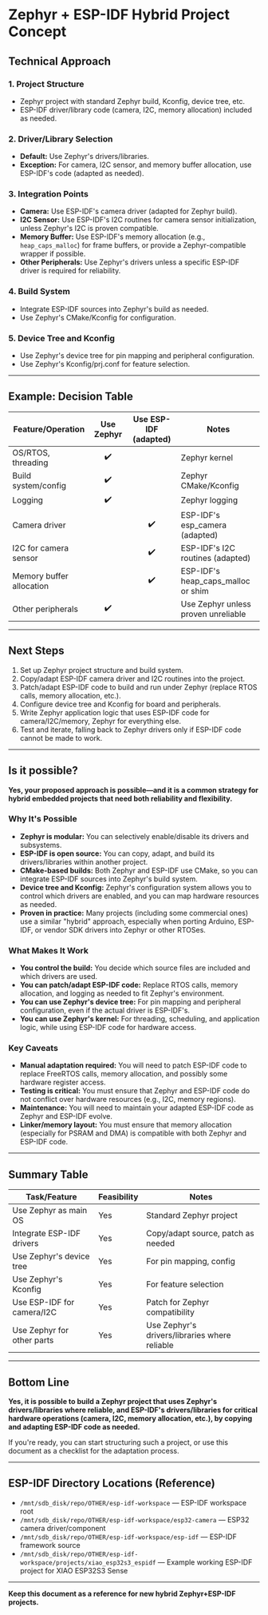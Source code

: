 # Zephyr + ESP-IDF Hybrid Project Concept

## Technical Approach

### 1. Project Structure
- Zephyr project with standard Zephyr build, Kconfig, device tree, etc.
- ESP-IDF driver/library code (camera, I2C, memory allocation) included as needed.

### 2. Driver/Library Selection
- **Default:** Use Zephyr's drivers/libraries.
- **Exception:** For camera, I2C sensor, and memory buffer allocation, use ESP-IDF's code (adapted as needed).

### 3. Integration Points
- **Camera:** Use ESP-IDF's camera driver (adapted for Zephyr build).
- **I2C Sensor:** Use ESP-IDF's I2C routines for camera sensor initialization, unless Zephyr's I2C is proven compatible.
- **Memory Buffer:** Use ESP-IDF's memory allocation (e.g., `heap_caps_malloc`) for frame buffers, or provide a Zephyr-compatible wrapper if possible.
- **Other Peripherals:** Use Zephyr's drivers unless a specific ESP-IDF driver is required for reliability.

### 4. Build System
- Integrate ESP-IDF sources into Zephyr's build as needed.
- Use Zephyr's CMake/Kconfig for configuration.

### 5. Device Tree and Kconfig
- Use Zephyr's device tree for pin mapping and peripheral configuration.
- Use Zephyr's Kconfig/prj.conf for feature selection.

---

## Example: Decision Table

| Feature/Operation         | Use Zephyr | Use ESP-IDF (adapted) | Notes                                  |
|--------------------------|:----------:|:---------------------:|----------------------------------------|
| OS/RTOS, threading       |     ✔️      |                       | Zephyr kernel                          |
| Build system/config      |     ✔️      |                       | Zephyr CMake/Kconfig                   |
| Logging                  |     ✔️      |                       | Zephyr logging                         |
| Camera driver            |            |          ✔️           | ESP-IDF's esp_camera (adapted)         |
| I2C for camera sensor    |            |          ✔️           | ESP-IDF's I2C routines (adapted)       |
| Memory buffer allocation |            |          ✔️           | ESP-IDF's heap_caps_malloc or shim     |
| Other peripherals        |     ✔️      |                       | Use Zephyr unless proven unreliable    |

---

## Next Steps

1. Set up Zephyr project structure and build system.
2. Copy/adapt ESP-IDF camera driver and I2C routines into the project.
3. Patch/adapt ESP-IDF code to build and run under Zephyr (replace RTOS calls, memory allocation, etc.).
4. Configure device tree and Kconfig for board and peripherals.
5. Write Zephyr application logic that uses ESP-IDF code for camera/I2C/memory, Zephyr for everything else.
6. Test and iterate, falling back to Zephyr drivers only if ESP-IDF code cannot be made to work.

---

## Is it possible?

**Yes, your proposed approach is possible—and it is a common strategy for hybrid embedded projects that need both reliability and flexibility.**

### Why It's Possible
- **Zephyr is modular:** You can selectively enable/disable its drivers and subsystems.
- **ESP-IDF is open source:** You can copy, adapt, and build its drivers/libraries within another project.
- **CMake-based builds:** Both Zephyr and ESP-IDF use CMake, so you can integrate ESP-IDF sources into Zephyr's build system.
- **Device tree and Kconfig:** Zephyr's configuration system allows you to control which drivers are enabled, and you can map hardware resources as needed.
- **Proven in practice:** Many projects (including some commercial ones) use a similar "hybrid" approach, especially when porting Arduino, ESP-IDF, or vendor SDK drivers into Zephyr or other RTOSes.

### What Makes It Work
- **You control the build:** You decide which source files are included and which drivers are used.
- **You can patch/adapt ESP-IDF code:** Replace RTOS calls, memory allocation, and logging as needed to fit Zephyr's environment.
- **You can use Zephyr's device tree:** For pin mapping and peripheral configuration, even if the actual driver is ESP-IDF's.
- **You can use Zephyr's kernel:** For threading, scheduling, and application logic, while using ESP-IDF code for hardware access.

### Key Caveats
- **Manual adaptation required:** You will need to patch ESP-IDF code to replace FreeRTOS calls, memory allocation, and possibly some hardware register access.
- **Testing is critical:** You must ensure that Zephyr and ESP-IDF code do not conflict over hardware resources (e.g., I2C, memory regions).
- **Maintenance:** You will need to maintain your adapted ESP-IDF code as Zephyr and ESP-IDF evolve.
- **Linker/memory layout:** You must ensure that memory allocation (especially for PSRAM and DMA) is compatible with both Zephyr and ESP-IDF code.

---

## Summary Table

| Task/Feature                | Feasibility | Notes                                                      |
|-----------------------------|-------------|------------------------------------------------------------|
| Use Zephyr as main OS       | Yes         | Standard Zephyr project                                    |
| Integrate ESP-IDF drivers   | Yes         | Copy/adapt source, patch as needed                         |
| Use Zephyr's device tree    | Yes         | For pin mapping, config                                    |
| Use Zephyr's Kconfig        | Yes         | For feature selection                                      |
| Use ESP-IDF for camera/I2C  | Yes         | Patch for Zephyr compatibility                             |
| Use Zephyr for other parts  | Yes         | Use Zephyr's drivers/libraries where reliable              |

---

## Bottom Line

**Yes, it is possible to build a Zephyr project that uses Zephyr's drivers/libraries where reliable, and ESP-IDF's drivers/libraries for critical hardware operations (camera, I2C, memory allocation, etc.), by copying and adapting ESP-IDF code as needed.**

If you're ready, you can start structuring such a project, or use this document as a checklist for the adaptation process.

---

## ESP-IDF Directory Locations (Reference)

- `/mnt/sdb_disk/repo/OTHER/esp-idf-workspace` — ESP-IDF workspace root
- `/mnt/sdb_disk/repo/OTHER/esp-idf-workspace/esp32-camera` — ESP32 camera driver/component
- `/mnt/sdb_disk/repo/OTHER/esp-idf-workspace/esp-idf` — ESP-IDF framework source
- `/mnt/sdb_disk/repo/OTHER/esp-idf-workspace/projects/xiao_esp32s3_espidf` — Example working ESP-IDF project for XIAO ESP32S3 Sense

---

**Keep this document as a reference for new hybrid Zephyr+ESP-IDF projects.** 